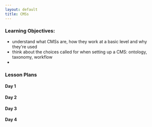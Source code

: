 ```yaml
---
layout: default
title: CMSs
---
```


### Learning Objectives:

- understand what CMSs are, how they work at a basic level and why they're used
- think about the choices called for when setting up a CMS: ontology, taxonomy, workflow
- 

### Lesson Plans

#### Day 1


#### Day 2


#### Day 3


#### Day 4
